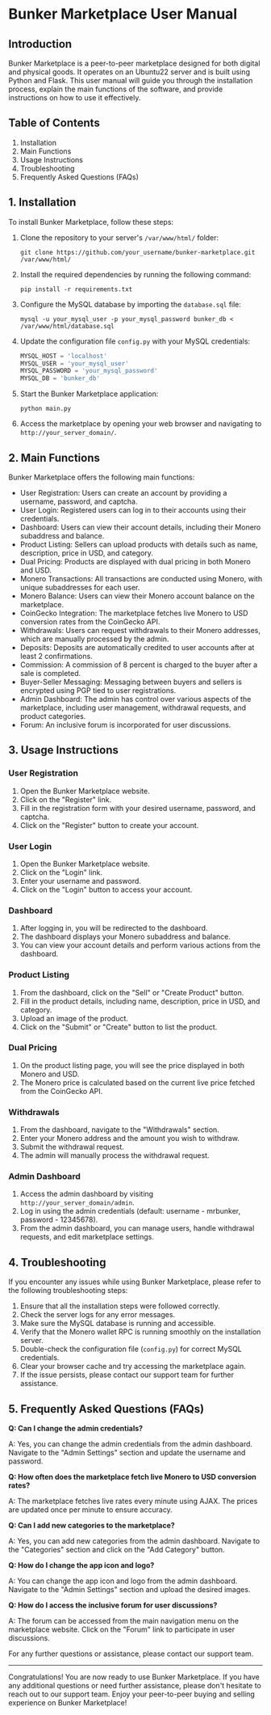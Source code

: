 # Bunker Marketplace User Manual

## Introduction

Bunker Marketplace is a peer-to-peer marketplace designed for both digital and physical goods. It operates on an Ubuntu22 server and is built using Python and Flask. This user manual will guide you through the installation process, explain the main functions of the software, and provide instructions on how to use it effectively.

## Table of Contents

1. Installation
2. Main Functions
3. Usage Instructions
4. Troubleshooting
5. Frequently Asked Questions (FAQs)

## 1. Installation

To install Bunker Marketplace, follow these steps:

1. Clone the repository to your server's `/var/www/html/` folder:

   ```
   git clone https://github.com/your_username/bunker-marketplace.git /var/www/html/
   ```

2. Install the required dependencies by running the following command:

   ```
   pip install -r requirements.txt
   ```

3. Configure the MySQL database by importing the `database.sql` file:

   ```
   mysql -u your_mysql_user -p your_mysql_password bunker_db < /var/www/html/database.sql
   ```

4. Update the configuration file `config.py` with your MySQL credentials:

   ```python
   MYSQL_HOST = 'localhost'
   MYSQL_USER = 'your_mysql_user'
   MYSQL_PASSWORD = 'your_mysql_password'
   MYSQL_DB = 'bunker_db'
   ```

5. Start the Bunker Marketplace application:

   ```
   python main.py
   ```

6. Access the marketplace by opening your web browser and navigating to `http://your_server_domain/`.

## 2. Main Functions

Bunker Marketplace offers the following main functions:

- User Registration: Users can create an account by providing a username, password, and captcha.
- User Login: Registered users can log in to their accounts using their credentials.
- Dashboard: Users can view their account details, including their Monero subaddress and balance.
- Product Listing: Sellers can upload products with details such as name, description, price in USD, and category.
- Dual Pricing: Products are displayed with dual pricing in both Monero and USD.
- Monero Transactions: All transactions are conducted using Monero, with unique subaddresses for each user.
- Monero Balance: Users can view their Monero account balance on the marketplace.
- CoinGecko Integration: The marketplace fetches live Monero to USD conversion rates from the CoinGecko API.
- Withdrawals: Users can request withdrawals to their Monero addresses, which are manually processed by the admin.
- Deposits: Deposits are automatically credited to user accounts after at least 2 confirmations.
- Commission: A commission of 8 percent is charged to the buyer after a sale is completed.
- Buyer-Seller Messaging: Messaging between buyers and sellers is encrypted using PGP tied to user registrations.
- Admin Dashboard: The admin has control over various aspects of the marketplace, including user management, withdrawal requests, and product categories.
- Forum: An inclusive forum is incorporated for user discussions.

## 3. Usage Instructions

### User Registration

1. Open the Bunker Marketplace website.
2. Click on the "Register" link.
3. Fill in the registration form with your desired username, password, and captcha.
4. Click on the "Register" button to create your account.

### User Login

1. Open the Bunker Marketplace website.
2. Click on the "Login" link.
3. Enter your username and password.
4. Click on the "Login" button to access your account.

### Dashboard

1. After logging in, you will be redirected to the dashboard.
2. The dashboard displays your Monero subaddress and balance.
3. You can view your account details and perform various actions from the dashboard.

### Product Listing

1. From the dashboard, click on the "Sell" or "Create Product" button.
2. Fill in the product details, including name, description, price in USD, and category.
3. Upload an image of the product.
4. Click on the "Submit" or "Create" button to list the product.

### Dual Pricing

1. On the product listing page, you will see the price displayed in both Monero and USD.
2. The Monero price is calculated based on the current live price fetched from the CoinGecko API.

### Withdrawals

1. From the dashboard, navigate to the "Withdrawals" section.
2. Enter your Monero address and the amount you wish to withdraw.
3. Submit the withdrawal request.
4. The admin will manually process the withdrawal request.

### Admin Dashboard

1. Access the admin dashboard by visiting `http://your_server_domain/admin`.
2. Log in using the admin credentials (default: username - mrbunker, password - 12345678).
3. From the admin dashboard, you can manage users, handle withdrawal requests, and edit marketplace settings.

## 4. Troubleshooting

If you encounter any issues while using Bunker Marketplace, please refer to the following troubleshooting steps:

1. Ensure that all the installation steps were followed correctly.
2. Check the server logs for any error messages.
3. Make sure the MySQL database is running and accessible.
4. Verify that the Monero wallet RPC is running smoothly on the installation server.
5. Double-check the configuration file (`config.py`) for correct MySQL credentials.
6. Clear your browser cache and try accessing the marketplace again.
7. If the issue persists, please contact our support team for further assistance.

## 5. Frequently Asked Questions (FAQs)

**Q: Can I change the admin credentials?**

A: Yes, you can change the admin credentials from the admin dashboard. Navigate to the "Admin Settings" section and update the username and password.

**Q: How often does the marketplace fetch live Monero to USD conversion rates?**

A: The marketplace fetches live rates every minute using AJAX. The prices are updated once per minute to ensure accuracy.

**Q: Can I add new categories to the marketplace?**

A: Yes, you can add new categories from the admin dashboard. Navigate to the "Categories" section and click on the "Add Category" button.

**Q: How do I change the app icon and logo?**

A: You can change the app icon and logo from the admin dashboard. Navigate to the "Admin Settings" section and upload the desired images.

**Q: How do I access the inclusive forum for user discussions?**

A: The forum can be accessed from the main navigation menu on the marketplace website. Click on the "Forum" link to participate in user discussions.

For any further questions or assistance, please contact our support team.

---

Congratulations! You are now ready to use Bunker Marketplace. If you have any additional questions or need further assistance, please don't hesitate to reach out to our support team. Enjoy your peer-to-peer buying and selling experience on Bunker Marketplace!

```
